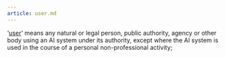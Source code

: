 ```yaml
---
article: user.md
---
```


 ‘[user](user.html)’ means any natural or legal person, public authority, agency or other body using an AI system under its authority, except where the AI system is used in the course of a personal non-professional activity;